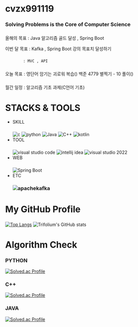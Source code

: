 # cvzx991119
### Solving Problems is the Core of Computer Science

###
올해의 목표 : Java 알고리즘 골드 달성 , Spring Boot

이번 달 목표 : Kafka , Spring Boot 강의 목표치 달성하기
###
            : MVC , API
###
오늘 목표 :   영단어 암기는 괴로워 복습()
            백준 4779 별찍기 - 10 풀이()
###
월간 일정 :   알고리즘 기초 과제(C언어 기초)


# STACKS & TOOLS
- SKILL
  ###
  ![c](https://img.shields.io/badge/C-A8B9CC.svg?&style=for-the-badge&logo=c&logoColor=white)
  ![python](https://img.shields.io/badge/python-3776AB.svg?&style=for-the-badge&logo=python&logoColor=white)
  ![Java](https://img.shields.io/badge/Java-007396.svg?&style=for-the-badge&logo=openjdk&logoColor=white)
  ![C++](https://img.shields.io/badge/C++-00599C.svg?&style=for-the-badge&logo=cplusplus&logoColor=white)
  ![kotlin](https://img.shields.io/badge/kotlin-7F52FF.svg?&style=for-the-badge&logo=kotlin&logoColor=white)
- TOOL
  ###
  ![visual studio code](https://img.shields.io/badge/visual%20studio%20code-007ACC.svg?&style=for-the-badge&logo=visualstudiocode&logoColor=white)
  ![intellij idea](https://img.shields.io/badge/intellij%20idea-000000.svg?&style=for-the-badge&logo=intellijidea&logoColor=white)
  ![visual studio 2022](https://img.shields.io/badge/visual%20studio-7F52FF.svg?&style=for-the-badge&logo=visualstudio&logoColor=white)
- WEB
  ###
  ![Spring Boot](https://img.shields.io/badge/Spring%20Boot-6DB33F.svg?&style=for-the-badge&logo=springboot&logoColor=white)
- ETC
  ### ![apachekafka](https://img.shields.io/badge/apache%20kafka-231F20.svg?&style=for-the-badge&logo=apachekafka&logoColor=white)

  

# My GitHub Profile
  ###
  [![Top Langs](https://github-readme-stats.vercel.app/api/top-langs/?username=kimmj-stale)](https://github.com/kimmj-stale/github-readme-stats)
  ![Trifolium's GitHub stats](https://github-readme-stats.vercel.app/api?username=kimmj-stale&show_icons=true&theme=dark)
  

# Algorithm Check
### PYTHON
[![Solved.ac Profile](http://mazassumnida.wtf/api/v2/generate_badge?boj=cvzx991119)](https://solved.ac/cvzx991119/)
### C++
[![Solved.ac Profile](http://mazassumnida.wtf/api/v2/generate_badge?boj=trifolium991119)](https://solved.ac/trifolium991119/)
### JAVA
[![Solved.ac Profile](http://mazassumnida.wtf/api/v2/generate_badge?boj=verox0304)](https://solved.ac/verox0304/)
